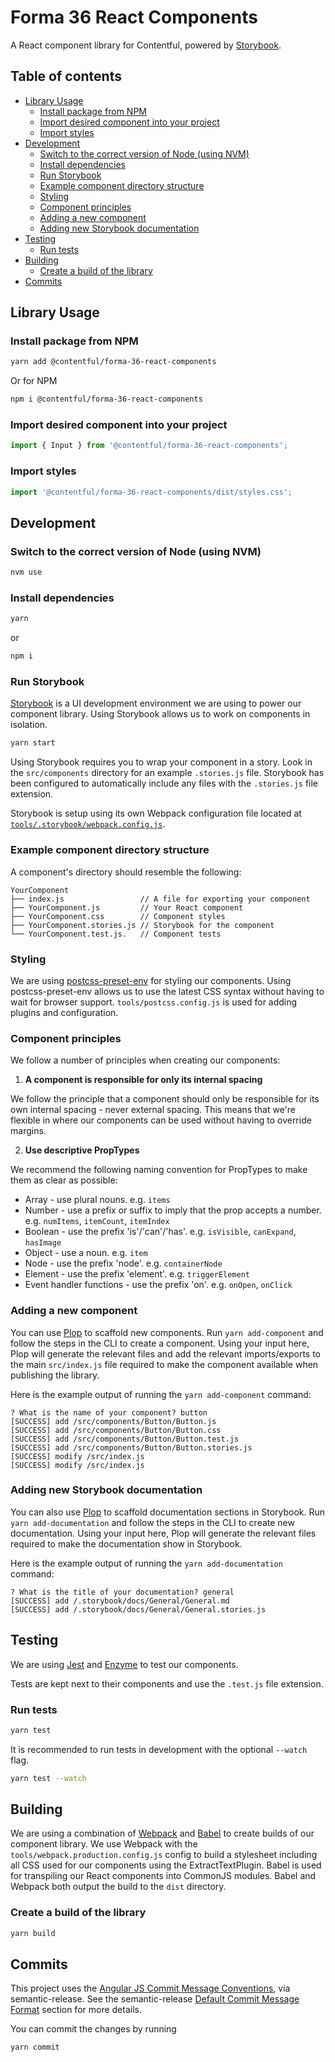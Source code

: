 # Forma 36 React Components

A React component library for Contentful, powered by [Storybook](https://storybook.js.org/).

## Table of contents

- [Library Usage](#library-usage)
  - [Install package from NPM](#install-package-from-npm)
  - [Import desired component into your project](#import-desired-component-into-your-project)
  - [Import styles](#import-styles)
- [Development](#development)
  - [Switch to the correct version of Node (using NVM)](#switch-to-the-correct-version-of-node-using-nvm)
  - [Install dependencies](#install-dependencies)
  - [Run Storybook](#run-storybook)
  - [Example component directory structure](#example-component-directory-structure)
  - [Styling](#styling)
  - [Component principles](#component-principles)
  - [Adding a new component](#adding-a-new-component)
  - [Adding new Storybook documentation](#adding-new-storybook-documentation)
- [Testing](#testing)
  - [Run tests](#run-tests)
- [Building](#building)
  - [Create a build of the library](#create-a-build-of-the-library)
- [Commits](#commits)

## Library Usage

### Install package from NPM

```bash
yarn add @contentful/forma-36-react-components
```

Or for NPM

```bash
npm i @contentful/forma-36-react-components
```

### Import desired component into your project

```js
import { Input } from '@contentful/forma-36-react-components';
```

### Import styles

```js
import '@contentful/forma-36-react-components/dist/styles.css';
```

## Development

### Switch to the correct version of Node (using NVM)

```bash
nvm use
```

### Install dependencies

```bash
yarn
```

or

```bash
npm i
```

### Run Storybook

[Storybook](https://storybook.js.org/) is a UI development environment we are using to power our component library. Using Storybook allows us to work on components in isolation.

```bash
yarn start
```

Using Storybook requires you to wrap your component in a story. Look in the `src/components` directory for an example `.stories.js` file. Storybook has been configured to automatically include any files with the `.stories.js` file extension.

Storybook is setup using its own Webpack configuration file located at [`tools/.storybook/webpack.config.js`](./tools/.storybook/webpack.config.js).

### Example component directory structure

A component's directory should resemble the following:

```
YourComponent
├── index.js                 // A file for exporting your component
├── YourComponent.js         // Your React component
├── YourComponent.css        // Component styles
├── YourComponent.stories.js // Storybook for the component
└── YourComponent.test.js.   // Component tests
```

### Styling

We are using [postcss-preset-env](https://preset-env.cssdb.org/) for styling our components. Using postcss-preset-env allows us to use the latest CSS syntax without having to wait for browser support. `tools/postcss.config.js` is used for adding plugins and configuration.

### Component principles

We follow a number of principles when creating our components:

1.  **A component is responsible for only its internal spacing**

We follow the principle that a component should only be responsible for its own internal spacing - never external spacing. This means that we're flexible in where our components can be used without having to override margins.

2.  **Use descriptive PropTypes**

We recommend the following naming convention for PropTypes to make them as clear as possible:

- Array - use plural nouns. e.g. `items`
- Number - use a prefix or suffix to imply that the prop accepts a number. e.g. `numItems`, `itemCount`, `itemIndex`
- Boolean - use the prefix 'is'/'can'/'has'. e.g. `isVisible`, `canExpand`, `hasImage`
- Object - use a noun. e.g. `item`
- Node - use the prefix 'node'. e.g. `containerNode`
- Element - use the prefix 'element'. e.g. `triggerElement`
- Event handler functions - use the prefix 'on'. e.g. `onOpen`, `onClick`

### Adding a new component

You can use [Plop](https://plopjs.com/) to scaffold new components. Run `yarn add-component` and follow the steps in the CLI to create a component. Using your input here, Plop will generate the relevant files and add the relevant imports/exports to the main `src/index.js` file required to make the component available when publishing the library.

Here is the example output of running the `yarn add-component` command:

```
? What is the name of your component? button
[SUCCESS] add /src/components/Button/Button.js
[SUCCESS] add /src/components/Button/Button.css
[SUCCESS] add /src/components/Button/Button.test.js
[SUCCESS] add /src/components/Button/Button.stories.js
[SUCCESS] modify /src/index.js
[SUCCESS] modify /src/index.js
```

### Adding new Storybook documentation

You can also use [Plop](https://plopjs.com/) to scaffold documentation sections in Storybook. Run `yarn add-documentation` and follow the steps in the CLI to create new documentation. Using your input here, Plop will generate the relevant files required to make the documentation show in Storybook.

Here is the example output of running the `yarn add-documentation` command:

```
? What is the title of your documentation? general
[SUCCESS] add /.storybook/docs/General/General.md
[SUCCESS] add /.storybook/docs/General/General.stories.js
```

## Testing

We are using [Jest](https://facebook.github.io/jest/) and [Enzyme](http://airbnb.io/enzyme/) to test our components.

Tests are kept next to their components and use the `.test.js` file extension.

### Run tests

```bash
yarn test
```

It is recommended to run tests in development with the optional `--watch` flag.

```bash
yarn test --watch
```

## Building

We are using a combination of [Webpack](https://webpack.js.org/) and [Babel](https://babeljs.io/) to create builds of our component library. We use Webpack with the `tools/webpack.production.config.js` config to build a stylesheet including all CSS used for our components using the ExtractTextPlugin. Babel is used for transpiling our React components into CommonJS modules. Babel and Webpack both output the build to the `dist` directory.

### Create a build of the library

```bash
yarn build
```

## Commits

This project uses the [Angular JS Commit Message Conventions](https://docs.google.com/document/d/1QrDFcIiPjSLDn3EL15IJygNPiHORgU1_OOAqWjiDU5Y/edit), via semantic-release. See the semantic-release [Default Commit Message Format](https://github.com/semantic-release/semantic-release#default-commit-message-format) section for more details.

You can commit the changes by running

```bash
yarn commit
```
